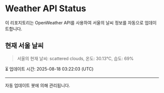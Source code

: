 
# Weather API Status

이 리포지토리는 OpenWeather API를 사용하여 서울의 날씨 정보를 자동으로 업데이트합니다.

## 현재 서울 날씨
> 서울의 현재 날씨: scattered clouds, 온도: 30.13°C, 습도: 69%

⏳ 업데이트 시간: 2025-08-18 03:22:03 (UTC)

---
자동 업데이트 봇에 의해 관리됩니다.
